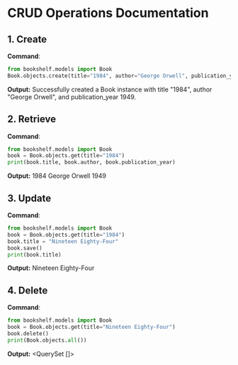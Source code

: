 # CRUD Operations Documentation

## 1. Create
**Command**:
```python
from bookshelf.models import Book
Book.objects.create(title="1984", author="George Orwell", publication_year=1949)
```

**Output:** Successfully created a Book instance with title "1984", author "George Orwell", and publication_year 1949.

## 2. Retrieve
**Command**:
```python
from bookshelf.models import Book
book = Book.objects.get(title="1984")
print(book.title, book.author, book.publication_year)
```

**Output:** 1984 George Orwell 1949

## 3. Update
**Command**:
```python
from bookshelf.models import Book
book = Book.objects.get(title="1984")
book.title = "Nineteen Eighty-Four"
book.save()
print(book.title)
```

**Output:** Nineteen Eighty-Four

## 4. Delete
**Command**:
```python
from bookshelf.models import Book
book = Book.objects.get(title="Nineteen Eighty-Four")
book.delete()
print(Book.objects.all())
```

**Output:** <QuerySet []>

